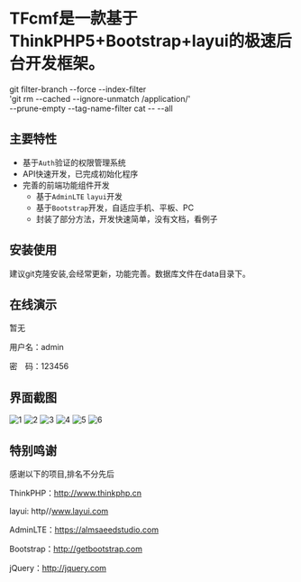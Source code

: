 TFcmf是一款基于ThinkPHP5+Bootstrap+layui的极速后台开发框架。
===============

git filter-branch --force --index-filter \
'git rm --cached --ignore-unmatch /application/' \
--prune-empty --tag-name-filter cat -- --all
## **主要特性**

* 基于`Auth`验证的权限管理系统
* API快速开发，已完成初始化程序
* 完善的前端功能组件开发
    * 基于`AdminLTE` `layui`开发
    * 基于`Bootstrap`开发，自适应手机、平板、PC 
    * 封装了部分方法，开发快速简单，没有文档，看例子


## **安装使用**

建议git克隆安装,会经常更新，功能完善。数据库文件在data目录下。

## **在线演示**
暂无

用户名：admin

密　码：123456

## **界面截图**
![1](https://github.com/itxpp/TFcmf/blob/master/public/uoload/image/20170519/QQ20170523-142040@2x.png "1")
![2](https://github.com/itxpp/TFcmf/blob/master/public/uoload/image/20170519/QQ20170523-142120@2x.png "2")
![3](https://github.com/itxpp/TFcmf/blob/master/public/uoload/image/20170519/QQ20170523-142138@2x.png "3")
![4](https://github.com/itxpp/TFcmf/blob/master/public/uoload/image/20170519/QQ20170523-142205@2x.png "4")
![5](https://github.com/itxpp/TFcmf/blob/master/public/uoload/image/20170519/QQ20170523-142218@2x.png "5")
![6](https://github.com/itxpp/TFcmf/blob/master/public/uoload/image/20170519/QQ20170523-142907@2x.png "6")

## **特别鸣谢**

感谢以下的项目,排名不分先后

ThinkPHP：http://www.thinkphp.cn

layui: http//www.layui.com

AdminLTE：https://almsaeedstudio.com

Bootstrap：http://getbootstrap.com

jQuery：http://jquery.com
